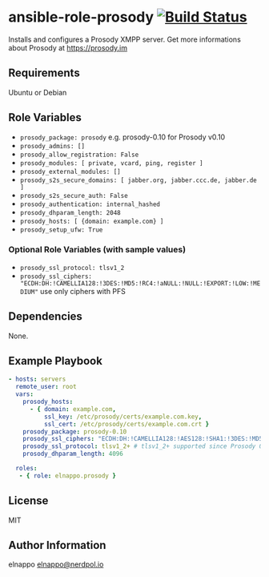 # ansible-role-prosody [![Build Status](https://travis-ci.org/elnappo/ansible-role-prosody.svg?branch=master)](https://travis-ci.org/elnappo/ansible-role-prosody)

Installs and configures a Prosody XMPP server. Get more informations about Prosody at https://prosody.im

## Requirements
Ubuntu or Debian

## Role Variables
* `prosody_package: prosody` e.g. prosody-0.10 for Prosody v0.10
* `prosody_admins: []`
* `prosody_allow_registration: False`
* `prosody_modules: [ private, vcard, ping, register ]`
* `prosody_external_modules: []`
* `prosody_s2s_secure_domains: [ jabber.org, jabber.ccc.de, jabber.de ]`
* `prosody_s2s_secure_auth: False`
* `prosody_authentication: internal_hashed`
* `prosody_dhparam_length: 2048`
* `prosody_hosts: [ {domain: example.com} ]`
* `prosody_setup_ufw: True`

### Optional Role Variables (with sample values)
* `prosody_ssl_protocol: tlsv1_2`
* `prosody_ssl_ciphers: "ECDH:DH:!CAMELLIA128:!3DES:!MD5:!RC4:!aNULL:!NULL:!EXPORT:!LOW:!MEDIUM"` use only ciphers with PFS

## Dependencies
None.

## Example Playbook

```yaml
- hosts: servers
  remote_user: root
  vars:
    prosody_hosts:
      - { domain: example.com,
          ssl_key: /etc/prosody/certs/example.com.key,
          ssl_cert: /etc/prosody/certs/example.com.crt }
    prosody_package: prosody-0.10
    prosody_ssl_ciphers: "ECDH:DH:!CAMELLIA128:!AES128:!SHA1:!3DES:!MD5:!RC4:!aNULL:!NULL:!EXPORT:!LOW:!MEDIUM"
    prosody_ssl_protocol: tlsv1_2+ # tlsv1_2+ supported since Prosody 0.10
    prosody_dhparam_length: 4096

  roles:
   - { role: elnappo.prosody }
```

## License

MIT

## Author Information

elnappo <elnappo@nerdpol.io>
